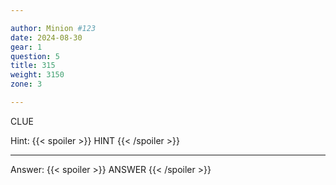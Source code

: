 ```yaml
---

author: Minion #123
date: 2024-08-30
gear: 1
question: 5
title: 315
weight: 3150
zone: 3

---
```


CLUE

Hint: {{< spoiler >}} HINT {{< /spoiler >}}

---

Answer: {{< spoiler >}} ANSWER {{< /spoiler >}}

